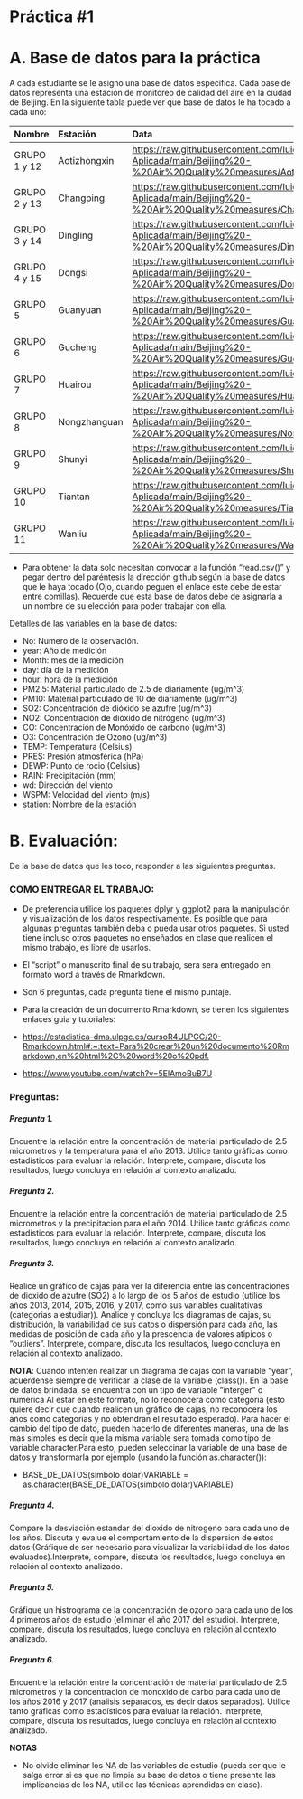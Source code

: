 Práctica \#1
================

# A. Base de datos para la práctica

A cada estudiante se le asigno una base de datos especifica. Cada base
de datos representa una estación de monitoreo de calidad del aire en la
ciudad de Beijing. En la siguiente tabla puede ver que base de datos le
ha tocado a cada uno:

| Nombre       | Estación     | Data                                                                                                                        |
|:-------------|:-------------|:----------------------------------------------------------------------------------------------------------------------------|
| GRUPO 1 y 12 | Aotizhongxin | <https://raw.githubusercontent.com/luiqs/Estadistica-Aplicada/main/Beijing%20-%20Air%20Quality%20measures/Aotizhongxin.csv> |
| GRUPO 2 y 13 | Changping    | <https://raw.githubusercontent.com/luiqs/Estadistica-Aplicada/main/Beijing%20-%20Air%20Quality%20measures/Changping.csv>    |
| GRUPO 3 y 14 | Dingling     | <https://raw.githubusercontent.com/luiqs/Estadistica-Aplicada/main/Beijing%20-%20Air%20Quality%20measures/Dingling.csv>     |
| GRUPO 4 y 15 | Dongsi       | <https://raw.githubusercontent.com/luiqs/Estadistica-Aplicada/main/Beijing%20-%20Air%20Quality%20measures/Dongsi.csv>       |
| GRUPO 5      | Guanyuan     | <https://raw.githubusercontent.com/luiqs/Estadistica-Aplicada/main/Beijing%20-%20Air%20Quality%20measures/Guanyuan.csv>     |
| GRUPO 6      | Gucheng      | <https://raw.githubusercontent.com/luiqs/Estadistica-Aplicada/main/Beijing%20-%20Air%20Quality%20measures/Gucheng.csv>      |
| GRUPO 7      | Huairou      | <https://raw.githubusercontent.com/luiqs/Estadistica-Aplicada/main/Beijing%20-%20Air%20Quality%20measures/Huairou.csv>      |
| GRUPO 8      | Nongzhanguan | <https://raw.githubusercontent.com/luiqs/Estadistica-Aplicada/main/Beijing%20-%20Air%20Quality%20measures/Nongzhanguan.csv> |
| GRUPO 9      | Shunyi       | <https://raw.githubusercontent.com/luiqs/Estadistica-Aplicada/main/Beijing%20-%20Air%20Quality%20measures/Shunyi.csv>       |
| GRUPO 10     | Tiantan      | <https://raw.githubusercontent.com/luiqs/Estadistica-Aplicada/main/Beijing%20-%20Air%20Quality%20measures/Tiantan.csv>      |
| GRUPO 11     | Wanliu       | <https://raw.githubusercontent.com/luiqs/Estadistica-Aplicada/main/Beijing%20-%20Air%20Quality%20measures/Wanliu.csv>       |

-   Para obtener la data solo necesitan convocar a la función
    “read.csv()” y pegar dentro del paréntesis la dirección github según
    la base de datos que le haya tocado (Ojo, cuando peguen el enlace
    este debe de estar entre comillas). Recuerde que esta base de datos
    debe de asignarla a un nombre de su elección para poder trabajar con
    ella.

Detalles de las variables en la base de datos:

-   No: Numero de la observación.
-   year: Año de medición
-   Month: mes de la medición
-   day: día de la medición
-   hour: hora de la medición
-   PM2.5: Material particulado de 2.5 de diariamente (ug/m^3)
-   PM10: Material particulado de 10 de diariamente (ug/m^3)
-   SO2: Concentración de dióxido se azufre (ug/m^3)
-   NO2: Concentración de dióxido de nitrógeno (ug/m^3)
-   CO: Concentración de Monóxido de carbono (ug/m^3)
-   O3: Concentración de Ozono (ug/m^3)
-   TEMP: Temperatura (Celsius)
-   PRES: Presión atmosférica (hPa)
-   DEWP: Punto de rocio (Celsius)
-   RAIN: Precipitación (mm)
-   wd: Dirección del viento
-   WSPM: Velocidad del viento (m/s)
-   station: Nombre de la estación

# B. Evaluación:

De la base de datos que les toco, responder a las siguientes preguntas.

### **COMO ENTREGAR EL TRABAJO**:

-   De preferencia utilice los paquetes dplyr y ggplot2 para la
    manipulación y visualización de los datos respectivamente. Es
    posible que para algunas preguntas también deba o pueda usar otros
    paquetes. Si usted tiene incluso otros paquetes no enseñados en
    clase que realicen el mismo trabajo, es libre de usarlos.

-   El “script” o manuscrito final de su trabajo, sera sera entregado en
    formato word a través de Rmarkdown.

-   Son 6 preguntas, cada pregunta tiene el mismo puntaje.

-   Para la creación de un documento Rmarkdown, se tienen los siguientes
    enlaces guia y tutoriales:

-   <https://estadistica-dma.ulpgc.es/cursoR4ULPGC/20-Rmarkdown.html#:~:text=Para%20crear%20un%20documento%20Rmarkdown,en%20html%2C%20word%20o%20pdf.>

-   <https://www.youtube.com/watch?v=5ElAmoBuB7U>

### Preguntas:

##### Pregunta 1.

Encuentre la relación entre la concentración de material particulado de
2.5 micrometros y la temperatura para el año 2013. Utilice tanto
gráficas como estadísticos para evaluar la relación. Interprete,
compare, discuta los resultados, luego concluya en relación al contexto
analizado.

##### Pregunta 2.

Encuentre la relación entre la concentración de material particulado de
2.5 micrometros y la precipitacion para el año 2014. Utilice tanto
gráficas como estadísticos para evaluar la relación. Interprete,
compare, discuta los resultados, luego concluya en relación al contexto
analizado.

##### Pregunta 3.

Realice un gráfico de cajas para ver la diferencia entre las
concentraciones de dioxido de azufre (SO2) a lo largo de los 5 años de
estudio (utilice los años 2013, 2014, 2015, 2016, y 2017, como sus
variables cualitativas (categorias a estudiar)). Analice y concluya los
diagramas de cajas, su distribución, la variabilidad de sus datos o
dispersión para cada año, las medidas de posición de cada año y la
prescencia de valores atipicos o “outliers”. Interprete, compare,
discuta los resultados, luego concluya en relación al contexto
analizado.

**NOTA**: Cuando intenten realizar un diagrama de cajas con la variable
“year”, acuerdense siempre de verificar la clase de la variable
(class()). En la base de datos brindada, se encuentra con un tipo de
variable “interger” o numerica Al estar en este formato, no lo
reconocera como categoria (esto quiere decir que cuando realicen un
gráfico de cajas, no reconocera los años como categorias y no obtendran
el resultado esperado). Para hacer el cambio del tipo de dato, pueden
hacerlo de diferentes maneras, una de las mas simples es decir que la
misma variable sera tomada como tipo de variable character.Para esto,
pueden seleccinar la variable de una base de datos y transformarla por
ejemplo (usando la función as.character()):

-   BASE_DE_DATOS(simbolo dolar)VARIABLE =
    as.character(BASE_DE_DATOS(simbolo dolar)VARIABLE)

##### Pregunta 4.

Compare la desviación estandar del dioxido de nitrogeno para cada uno de
los años. Discuta y evalue el comportamiento de la dispersion de estos
datos (Gráfique de ser necesario para visualizar la variabilidad de los
datos evaluados).Interprete, compare, discuta los resultados, luego
concluya en relación al contexto analizado.

##### Pregunta 5.

Gráfique un histrograma de la concentración de ozono para cada uno de
los 4 primeros años de estudio (eliminar el año 2017 del estudio).
Interprete, compare, discuta los resultados, luego concluya en relación
al contexto analizado.

##### Pregunta 6.

Encuentre la relación entre la concentración de material particulado de
2.5 micrometros y la concentracion de monoxido de carbo para cada uno de
los años 2016 y 2017 (analisis separados, es decir datos separados).
Utilice tanto gráficas como estadísticos para evaluar la relación.
Interprete, compare, discuta los resultados, luego concluya en relación
al contexto analizado.

**NOTAS**

-   No olvide eliminar los NA de las variables de estudio (pueda ser que
    le salga error si es que no limpia su base de datos o tiene presente
    las implicancias de los NA, utilice las técnicas aprendidas en
    clase).
